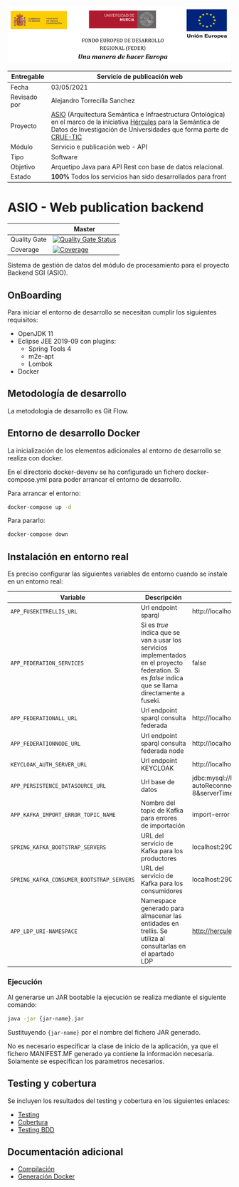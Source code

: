 ![](./images/logos_feder.png)

| Entregable     | **Servicio de publicación web**                              |
| -------------- | ------------------------------------------------------------ |
| Fecha          | 03/05/2021                                                   |
| Revisado por   | Alejandro Torrecilla Sanchez                                           |
| Proyecto       | [ASIO](https://www.um.es/web/hercules/proyectos/asio) (Arquitectura Semántica e Infraestructura Ontológica) en el marco de la iniciativa [Hércules](https://www.um.es/web/hercules/) para la Semántica de Datos de Investigación de Universidades que forma parte de [CRUE-TIC](https://www.crue.org/proyecto/hercules/) |
| Módulo         | Servicio e publicación web - API                             |
| Tipo           | Software                                                     |
| Objetivo       | Arquetipo Java para API Rest con base de datos relacional.   |
| Estado         | **100%** Todos los servicios han sido desarrollados para front |


# ASIO - Web publication backend

|     | Master |
| --- | ------ |
| Quality Gate | [![Quality Gate Status](https://sonarcloud.io/api/project_badges/measure?project=HerculesCRUE_ib-web-publication-backend&metric=alert_status)](https://sonarcloud.io/dashboard?id=HerculesCRUE_ib-web-publication-backend) |
| Coverage | [![Coverage](https://sonarcloud.io/api/project_badges/measure?project=HerculesCRUE_ib-web-publication-backend&metric=coverage)](https://sonarcloud.io/dashboard?id=HerculesCRUE_ib-web-publication-backend) |

Sistema de gestión de datos del módulo de procesamiento para el proyecto Backend SGI (ASIO).

## OnBoarding

Para iniciar el entorno de desarrollo se necesitan cumplir los siguientes requisitos:

- OpenJDK 11
- Eclipse JEE 2019-09 con plugins:
  - Spring Tools 4
  - m2e-apt
  - Lombok
- Docker

## Metodología de desarrollo

La metodología de desarrollo es Git Flow.

## Entorno de desarrollo Docker

La inicialización de los elementos adicionales al entorno de desarrollo se realiza con docker.

En el directorio docker-devenv se ha configurado un fichero docker-compose.yml para poder arrancar el entorno de desarrollo.

Para arrancar el entorno:

```bash
docker-compose up -d
```

Para pararlo:

```bash
docker-compose down
```

## Instalación en entorno real

Es preciso configurar las siguientes variables de entorno cuando se instale en un entorno real:

| Variable                | Descripción         | Valor por defecto                    |
| ----------------------- | ------------------- | ------------------------------------ |
| `APP_FUSEKITRELLIS_URL` | Url endpoint sparql | http://localhost:3030/trellis/sparql |
| `APP_FEDERATION_SERVICES` | Si es *true* indica que se van a usar los servicios implementados en el proyecto federation. Si es *false* indica que se llama directamente a fuseki. | false |
| `APP_FEDERATIONALL_URL` | Url endpoint sparql consulta federada | http://localhost:9328/federation/nodes/all |
| `APP_FEDERATIONNODE_URL` | Url endpoint sparql consulta federada node | http://localhost:9328/federation/nodes/listl |
| `KEYCLOAK_AUTH_SERVER_URL` | Url endpoint KEYCLOAK | http://localhost:8443/auth |
| `APP_PERSISTENCE_DATASOURCE_URL` | Url base de datos | jdbc:mysql://localhost:3307/umasio?autoReconnect=true&useUnicode=true&characterEncoding=UTF-8&serverTimezone=UTC&createDatabaseIfNotExist=true |
| `APP_KAFKA_IMPORT_ERROR_TOPIC_NAME` | Nombre del topic de Kafka para errores de importación | import-error | 
| `SPRING_KAFKA_BOOTSTRAP_SERVERS` | URL del servicio de Kafka para los productores | localhost:29092 |
| `SPRING_KAFKA_CONSUMER_BOOTSTRAP_SERVERS` | URL del servicio de Kafka para los consumidores | localhost:29092 |    
| `APP_LDP_URI-NAMESPACE` | Namespace generado para almacenar las entidades en trellis. Se utiliza al consultarlas en el apartado LDP | http://hercules.org/um/es-ES/rec  |  

### Ejecución

Al generarse un JAR bootable la ejecución se realiza mediante el siguiente comando:

```bash
java -jar {jar-name}.jar
```

Sustituyendo `{jar-name}` por el nombre del fichero JAR generado.

No es necesario especificar la clase de inicio de la aplicación, ya que el fichero MANIFEST.MF generado ya contiene la información necesaria. Solamente se especifican los parametros necesarios.

## Testing y cobertura

Se incluyen los resultados del testing y cobertura en los siguientes enlaces:

* [Testing](https://reports.herculesasioizertis.desa.um.es/web-publication-backend/surefire/surefire-report.html)
* [Cobertura](https://sonarcloud.io/component_measures?id=HerculesCRUE_ib-web-publication-backend&metric=coverage&view=list)
* [Testing BDD](docs/testing.md)

## Documentación adicional

- [Compilación](docs/build.md)
- [Generación Docker](docs/docker.md)
